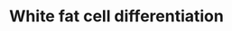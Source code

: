 ---
annotations:
- id: PW:0000003
  parent: signaling pathway
  type: Pathway Ontology
  value: signaling pathway
- id: CL:0000448
  parent: native cell
  type: Cell Type Ontology
  value: white fat cell
authors:
- Schwalie
- MaintBot
- Egonw
- Bart Smeets
- MirellaKalafati
- Khanspers
description: The transcription factors involved in white fat cell differentiation
  are shown, specifically their pattern of activity from the preadipocyte to the adipocyte
  (fat cells) stage. Adipose tissue, composed of white and brown adipose tissue, is
  composed of adipocytes. This pathway is primarily studied to understand factors
  that contribute to obesity and diabetes. Transcriptional and hormonal regulators
  of adipocyte formation are indicated.
last-edited: 2019-09-17
organisms:
- Mus musculus
redirect_from:
- /index.php/Pathway:WP2872
- /instance/WP2872
- /instance/WP2872_rr107201
revision: r107201
schema-jsonld:
- '@context': https://schema.org/
  '@id': https://wikipathways.github.io/pathways/WP2872.html
  '@type': Dataset
  creator:
    '@type': Organization
    name: WikiPathways
  description: The transcription factors involved in white fat cell differentiation
    are shown, specifically their pattern of activity from the preadipocyte to the
    adipocyte (fat cells) stage. Adipose tissue, composed of white and brown adipose
    tissue, is composed of adipocytes. This pathway is primarily studied to understand
    factors that contribute to obesity and diabetes. Transcriptional and hormonal
    regulators of adipocyte formation are indicated.
  keywords:
  - Cebpa
  - Cebpb
  - Cebpd
  - Creb1
  - Ddit3 (CHOP)
  - Ebf1
  - Egr2 (Krox20)
  - Evi1
  - Foxo1
  - Gata2
  - Gata3
  - Glucocorticoids
  - Ins1
  - Irf3
  - Irf4
  - Klf15
  - Klf2
  - Klf4
  - Klf5
  - Lxr (Nr1h3)
  - Nr2f2
  - Nr3c1 (GR)
  - Pparg
  - Rara
  - Rora
  - Srebf1
  - Stat5a
  - Stat5b
  - Tcf7l1
  - Tle3
  - Wnt10b
  - Zfp423
  - cAMP
  - catenin (Ctnna1)
  license: CC0
  name: White fat cell differentiation
seo: CreativeWork
title: White fat cell differentiation
wpid: WP2872
---